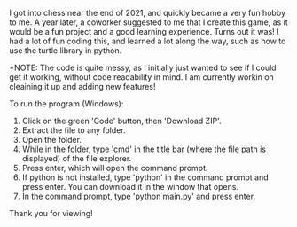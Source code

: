 I got into chess near the end of 2021, and quickly became a very fun hobby to me. A year later, a coworker suggested to me that I create this game, as it would be a fun project and a good learning experience. Turns out it was! I had a lot of fun coding this, and learned a lot along the way, such as how to use the turtle library in python.

*NOTE: The code is quite messy, as I initially just wanted to see if I could get it working, without code readability in mind. I am currently workin on cleaining it up and adding new features!

To run the program (Windows):
1. Click on the green 'Code' button, then 'Download ZIP'.
2. Extract the file to any folder.
3. Open the folder.
4. While in the folder, type 'cmd' in the title bar (where the file path is displayed) of the file explorer.
5. Press enter, which will open the command prompt.
6. If python is not installed, type 'python' in the command prompt and press enter. You can download it in the window that opens.
7. In the command prompt, type 'python main.py' and press enter.

Thank you for viewing!
